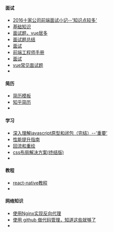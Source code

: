 #### 面试

* [2016十家公司前端面试小记--'知识点较多'](http://www.cnblogs.com/xxcanghai/p/5205998.html)
* [基础知识](https://github.com/Alvin-Liu/awesome-frontend-interviews/blob/master/web%E7%BB%BC%E5%90%88%E7%AF%87.md)
* [面试题，vue居多](https://juejin.im/post/5a9b8417518825558251ce15)
* [面试题总结](https://fe.padding.me/#/questions/)
* [面试](https://juejin.im/post/5a998991f265da237f1dbdf9)
* [前端工程师手册](https://leohxj.gitbooks.io/front-end-database/interview/interview-exercises-with-JavaScript.html)
* [面试](https://github.com/Liyuk/Interview-Questions-Answers)
* [vue常见面试题](https://juejin.im/post/5aa00229f265da239b40fc02)
* ​



#### 简历

* [简历模板](https://fe.padding.me/#/resume/1)
* [知乎简历](https://www.zhihu.com/question/23150301)
* ​



#### 学习

* [深入理解javascript原型和闭包（完结）--'重要'](http://www.cnblogs.com/wangfupeng1988/p/3977924.html)
* [性能提升指南](https://mp.weixin.qq.com/s/dQaEHCcwUvLuvWHcQicYxA)
* [回流和重绘](https://github.com/KidneyFlower/front-end-knowledge-base/issues/1)
* [css布局解决方案(终结版)](https://segmentfault.com/a/1190000013565024?utm_source=channel-hottest)
* ​



#### 教程

* [react-native教程](https://github.com/reactnativecn/react-native-guide)
* ​


#### 网络知识

* [使用Nginx实现反向代理](http://blog.csdn.net/lishaojun0115/article/details/53200629)
* [使用 github 做代码管理，知道这些就够了](http://www.cnblogs.com/fengzheng/p/8532724.html)
* ​


